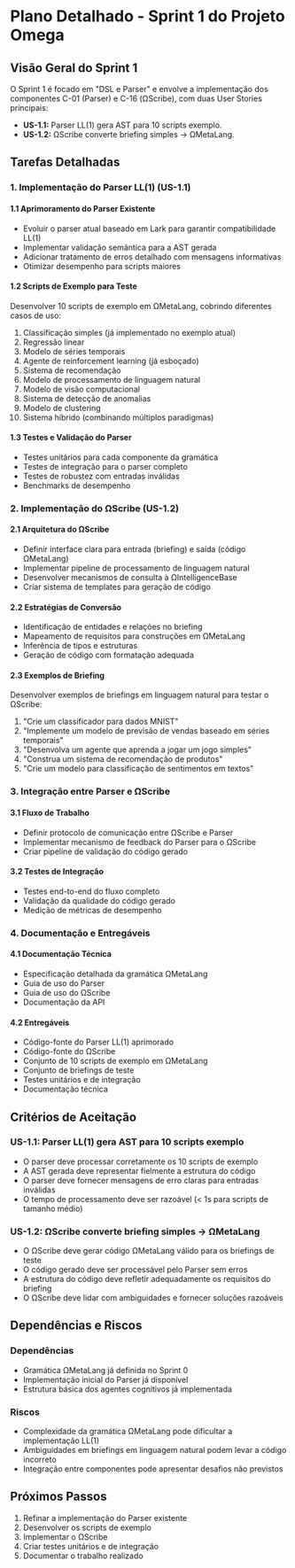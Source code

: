 # Plano Detalhado - Sprint 1 do Projeto Omega

## Visão Geral do Sprint 1
O Sprint 1 é focado em "DSL e Parser" e envolve a implementação dos componentes C-01 (Parser) e C-16 (ΩScribe), com duas User Stories principais:
- **US-1.1:** Parser LL(1) gera AST para 10 scripts exemplo.
- **US-1.2:** ΩScribe converte briefing simples → ΩMetaLang.

## Tarefas Detalhadas

### 1. Implementação do Parser LL(1) (US-1.1)

#### 1.1 Aprimoramento do Parser Existente
- Evoluir o parser atual baseado em Lark para garantir compatibilidade LL(1)
- Implementar validação semântica para a AST gerada
- Adicionar tratamento de erros detalhado com mensagens informativas
- Otimizar desempenho para scripts maiores

#### 1.2 Scripts de Exemplo para Teste
Desenvolver 10 scripts de exemplo em ΩMetaLang, cobrindo diferentes casos de uso:
1. Classificação simples (já implementado no exemplo atual)
2. Regressão linear
3. Modelo de séries temporais
4. Agente de reinforcement learning (já esboçado)
5. Sistema de recomendação
6. Modelo de processamento de linguagem natural
7. Modelo de visão computacional
8. Sistema de detecção de anomalias
9. Modelo de clustering
10. Sistema híbrido (combinando múltiplos paradigmas)

#### 1.3 Testes e Validação do Parser
- Testes unitários para cada componente da gramática
- Testes de integração para o parser completo
- Testes de robustez com entradas inválidas
- Benchmarks de desempenho

### 2. Implementação do ΩScribe (US-1.2)

#### 2.1 Arquitetura do ΩScribe
- Definir interface clara para entrada (briefing) e saída (código ΩMetaLang)
- Implementar pipeline de processamento de linguagem natural
- Desenvolver mecanismos de consulta à ΩIntelligenceBase
- Criar sistema de templates para geração de código

#### 2.2 Estratégias de Conversão
- Identificação de entidades e relações no briefing
- Mapeamento de requisitos para construções em ΩMetaLang
- Inferência de tipos e estruturas
- Geração de código com formatação adequada

#### 2.3 Exemplos de Briefing
Desenvolver exemplos de briefings em linguagem natural para testar o ΩScribe:
1. "Crie um classificador para dados MNIST"
2. "Implemente um modelo de previsão de vendas baseado em séries temporais"
3. "Desenvolva um agente que aprenda a jogar um jogo simples"
4. "Construa um sistema de recomendação de produtos"
5. "Crie um modelo para classificação de sentimentos em textos"

### 3. Integração entre Parser e ΩScribe

#### 3.1 Fluxo de Trabalho
- Definir protocolo de comunicação entre ΩScribe e Parser
- Implementar mecanismo de feedback do Parser para o ΩScribe
- Criar pipeline de validação do código gerado

#### 3.2 Testes de Integração
- Testes end-to-end do fluxo completo
- Validação da qualidade do código gerado
- Medição de métricas de desempenho

### 4. Documentação e Entregáveis

#### 4.1 Documentação Técnica
- Especificação detalhada da gramática ΩMetaLang
- Guia de uso do Parser
- Guia de uso do ΩScribe
- Documentação da API

#### 4.2 Entregáveis
- Código-fonte do Parser LL(1) aprimorado
- Código-fonte do ΩScribe
- Conjunto de 10 scripts de exemplo em ΩMetaLang
- Conjunto de briefings de teste
- Testes unitários e de integração
- Documentação técnica

## Critérios de Aceitação

### US-1.1: Parser LL(1) gera AST para 10 scripts exemplo
- O parser deve processar corretamente os 10 scripts de exemplo
- A AST gerada deve representar fielmente a estrutura do código
- O parser deve fornecer mensagens de erro claras para entradas inválidas
- O tempo de processamento deve ser razoável (< 1s para scripts de tamanho médio)

### US-1.2: ΩScribe converte briefing simples → ΩMetaLang
- O ΩScribe deve gerar código ΩMetaLang válido para os briefings de teste
- O código gerado deve ser processável pelo Parser sem erros
- A estrutura do código deve refletir adequadamente os requisitos do briefing
- O ΩScribe deve lidar com ambiguidades e fornecer soluções razoáveis

## Dependências e Riscos

### Dependências
- Gramática ΩMetaLang já definida no Sprint 0
- Implementação inicial do Parser já disponível
- Estrutura básica dos agentes cognitivos já implementada

### Riscos
- Complexidade da gramática ΩMetaLang pode dificultar a implementação LL(1)
- Ambiguidades em briefings em linguagem natural podem levar a código incorreto
- Integração entre componentes pode apresentar desafios não previstos

## Próximos Passos
1. Refinar a implementação do Parser existente
2. Desenvolver os scripts de exemplo
3. Implementar o ΩScribe
4. Criar testes unitários e de integração
5. Documentar o trabalho realizado
